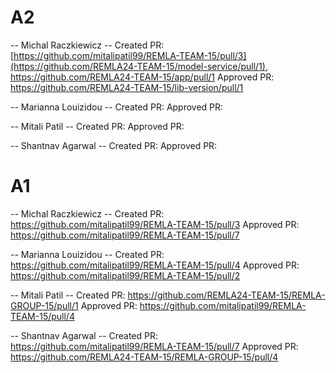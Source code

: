 # A2

-- Michal Raczkiewicz --
Created PR: [https://github.com/mitalipatil99/REMLA-TEAM-15/pull/3](https://github.com/REMLA24-TEAM-15/model-service/pull/1), https://github.com/REMLA24-TEAM-15/app/pull/1
Approved PR: https://github.com/REMLA24-TEAM-15/lib-version/pull/1

-- Marianna Louizidou --
Created PR:
Approved PR:

-- Mitali Patil --
Created PR:
Approved PR:

-- Shantnav  Agarwal --
Created PR:
Approved PR:


# A1

-- Michal Raczkiewicz --
Created PR: https://github.com/mitalipatil99/REMLA-TEAM-15/pull/3
Approved PR: https://github.com/mitalipatil99/REMLA-TEAM-15/pull/7

-- Marianna Louizidou --
Created PR: https://github.com/mitalipatil99/REMLA-TEAM-15/pull/4
Approved PR: https://github.com/mitalipatil99/REMLA-TEAM-15/pull/2

-- Mitali Patil --
Created PR: https://github.com/REMLA24-TEAM-15/REMLA-GROUP-15/pull/1
Approved PR: https://github.com/mitalipatil99/REMLA-TEAM-15/pull/4

-- Shantnav  Agarwal --
Created PR: https://github.com/mitalipatil99/REMLA-TEAM-15/pull/7
Approved PR: https://github.com/REMLA24-TEAM-15/REMLA-GROUP-15/pull/4
